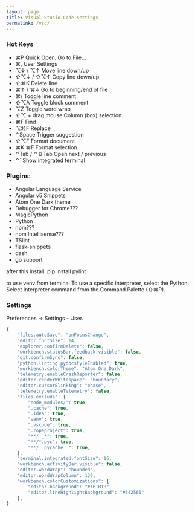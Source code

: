 ```yaml
---
layout: page
title: Visual Stusio Code settings
permalink: /vsc/
---
```


### Hot Keys

* ⌘P Quick Open, Go to File…
* ⌘, User Settings
* ⌥↓ / ⌥↑ Move line down/up
* ⇧⌥↓ / ⇧⌥↑ Copy line down/up
* ⇧⌘K Delete line
* ⌘↑ / ⌘↓ Go to beginning/end of file
* ⌘/ Toggle line comment
* ⇧⌥A Toggle block comment
* ⌥Z Toggle word wrap
* ⇧⌥ + drag mouse Column (box) selection
* ⌘F Find
* ⌥⌘F Replace
* ⌃Space Trigger suggestion
* ⇧⌥F Format document
* ⌘K ⌘F Format selection
* ⌃Tab / ⌃⇧Tab Open next / previous
* ⌃` Show integrated terminal



### Plugins:

* Angular Language Service
* Angular v5 Snippets
* Atom One Dark theme
* Debugger for Chrome???
* MagicPython
* Python
* npm???
* npm Intellisense???
* TSlint
* flask-snippets
* dash
* go support

after this install:
 pip install pylint

 to use venv from terminal
 To use a specific interpreter, select the Python: 
 Select Interpreter command from the Command Palette (⇧⌘P).

### Settings

Preferences -> Settings - User.

```javascript
{
    "files.autoSave": "onFocusChange",
    "editor.fontSize": 14,
    "explorer.confirmDelete": false,
    "workbench.statusBar.feedback.visible": false,
    "git.confirmSync": false,
    "python.linting.pydocstyleEnabled": true,
    "workbench.colorTheme": "Atom One Dark",
    "telemetry.enableCrashReporter": false,
    "editor.renderWhitespace": "boundary",
    "editor.cursorBlinking": "phase",
    "telemetry.enableTelemetry": false,
    "files.exclude": {
        "node_modules/": true,
        ".cache": true,
        ".idea": true,
        "venv": true,
        ".vscode": true,
        ".ropeproject": true,
        "**/._*": true,
        "**/*.pyc": true,
        "**/__pycache__": true,
    },
    "terminal.integrated.fontSize": 16,
    "workbench.activityBar.visible": false,
    "editor.wordWrap": "bounded",
    "editor.wordWrapColumn": 120,
    "workbench.colorCustomizations": {
        "editor.background": "#1B1B1B",
        "editor.lineHighlightBackground": "#342565"
    },
}
```